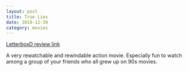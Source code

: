 ```yaml
---
layout: post
title: True Lies
date: 2019-12-30
category: movies
---
```

 
[LetterboxD review link](https://letterboxd.com/samarthbhaskar/film/true-lies/)

A very rewatchable and rewindable action movie. Especially fun to watch among a group of your friends who all grew up on 90s movies.